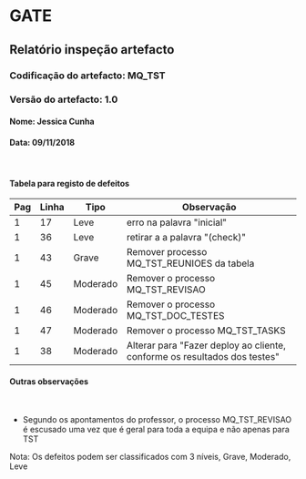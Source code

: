 # GATE
## Relatório inspeção artefacto
### Codificação do artefacto: MQ_TST
### Versão do artefacto: 1.0
#### Nome: Jessica Cunha
#### Data: 09/11/2018

</br>

#### Tabela para registo de defeitos
|Pag|Linha|Tipo|Observação|
|---|--|---|---|
|1| 17    |Leve|erro na palavra "inicial"|
|1|36|Leve| retirar a a palavra "(check)"                                |
|1| 43    |Grave| Remover processo MQ_TST_REUNIOES da tabela |
|1|45|Moderado| Remover o processo MQ_TST_REVISAO |
|1|46|Moderado| Remover o processo MQ_TST_DOC_TESTES |
|1|47|Moderado| Remover o processo MQ_TST_TASKS |
|1|38|Moderado| Alterar para "Fazer deploy ao cliente, conforme os resultados dos testes" |

#### Outras observações

</br>

- Segundo os apontamentos do professor, o processo MQ_TST_REVISAO é escusado uma vez que é geral para toda a equipa e não apenas para TST

Nota: Os defeitos podem ser classificados com 3 níveis, Grave, Moderado, Leve